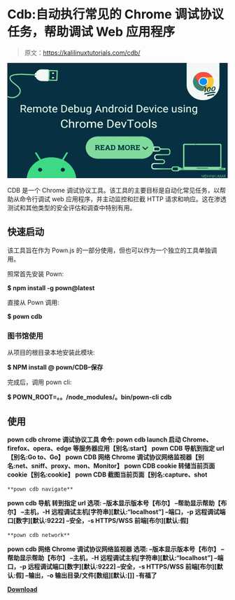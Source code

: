 # Cdb:自动执行常见的 Chrome 调试协议任务，帮助调试 Web 应用程序

> 原文：<https://kalilinuxtutorials.com/cdb/>

[![](img//004befb3eaf19091d62baca581782961.png)](https://blogger.googleusercontent.com/img/b/R29vZ2xl/AVvXsEjwmF0c0s2nEGe8qJJyfCSoluuMu0Qgeh_OOJeqvx3Zz6oooh8FLVtCUNw-8t4ZdzJ18qK3RD3oE3ZC7OFxHYjXpzguiIHnLfQ2Jid7FdeoPE4UjSorGwZZgT6qbufP--qS1fs1nU91xDiO-3azIYgA36p4K1TPxEgA8St1RMPaQG-OquavTSyqG29T/s728/1_b_KiuAIq03Bp7Hq58sASPw%20(1).png)

CDB 是一个 Chrome 调试协议工具。该工具的主要目标是自动化常见任务，以帮助从命令行调试 web 应用程序，并主动监控和拦截 HTTP 请求和响应。这在渗透测试和其他类型的安全评估和调查中特别有用。

## 快速启动

该工具旨在作为 Pown.js 的一部分使用，但也可以作为一个独立的工具单独调用。

照常首先安装 Pown:

**$ npm install -g pown@latest**

直接从 Pown 调用:

**$ pown cdb**

### 图书馆使用

从项目的根目录本地安装此模块:

**$ NPM install @ pown/CDB–保存**

完成后，调用 pown cli:

**$ POWN_ROOT=。。/node_modules/。bin/pown-cli cdb**

## 使用

**pown cdb
chrome 调试协议工具
命令:
pown cdb launch 启动 Chrome、firefox、opera、edge 等服务器应用【别名:start】
pown CDB 导航到指定 url【别名:Go to、Go】
pown CDB 网络 Chrome 调试协议网络监视器【别名:net、sniff、proxy、mon、Monitor】
pown CDB cookie 转储当前页面 cookie【别名:cookie】
pown CDB 截图当前页面【别名:capture、shot**

`**pown cdb navigate**`

**pown cdb 导航
转到指定 url
选项:
–版本显示版本号【布尔】
–帮助显示帮助【布尔】
–主机，-H 远程调试主机[字符串][默认:“localhost”]
–端口，-p 远程调试端口[数字][默认:9222]
–安全，-s HTTPS/WSS 前端[布尔][默认:假]**

`**pown cdb network**`

**pown cdb 网络
Chrome 调试协议网络监视器
选项:
–版本显示版本号【布尔】
–帮助显示帮助【布尔】
–主机，-H 远程调试主机[字符串][默认:“localhost”]
–端口，-p 远程调试端口[数字][默认:9222]
–安全，-s HTTPS/WSS 前端[布尔][默认:假]
–输出，-o 输出目录/文件[数组][默认:[]]
-有福了**

[**Download**](https://github.com/pownjs/cdb)